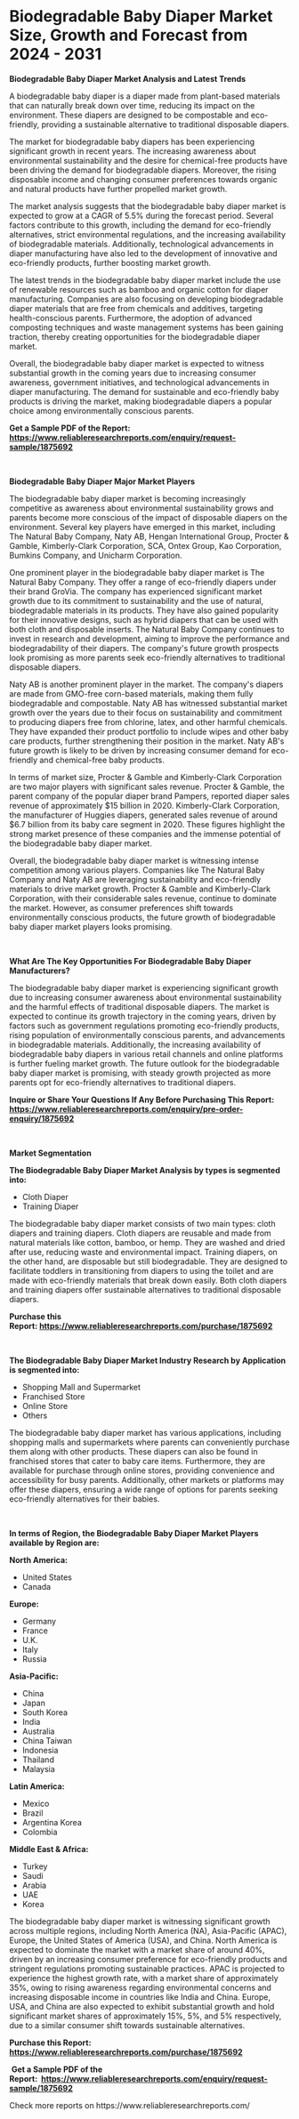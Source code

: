 <p><h1>Biodegradable Baby Diaper Market Size, Growth and Forecast from 2024 - 2031</h1></p><p><strong>Biodegradable Baby Diaper Market Analysis and Latest Trends</strong></p>
<p><p>A biodegradable baby diaper is a diaper made from plant-based materials that can naturally break down over time, reducing its impact on the environment. These diapers are designed to be compostable and eco-friendly, providing a sustainable alternative to traditional disposable diapers.</p><p>The market for biodegradable baby diapers has been experiencing significant growth in recent years. The increasing awareness about environmental sustainability and the desire for chemical-free products have been driving the demand for biodegradable diapers. Moreover, the rising disposable income and changing consumer preferences towards organic and natural products have further propelled market growth.</p><p>The market analysis suggests that the biodegradable baby diaper market is expected to grow at a CAGR of 5.5% during the forecast period. Several factors contribute to this growth, including the demand for eco-friendly alternatives, strict environmental regulations, and the increasing availability of biodegradable materials. Additionally, technological advancements in diaper manufacturing have also led to the development of innovative and eco-friendly products, further boosting market growth.</p><p>The latest trends in the biodegradable baby diaper market include the use of renewable resources such as bamboo and organic cotton for diaper manufacturing. Companies are also focusing on developing biodegradable diaper materials that are free from chemicals and additives, targeting health-conscious parents. Furthermore, the adoption of advanced composting techniques and waste management systems has been gaining traction, thereby creating opportunities for the biodegradable diaper market.</p><p>Overall, the biodegradable baby diaper market is expected to witness substantial growth in the coming years due to increasing consumer awareness, government initiatives, and technological advancements in diaper manufacturing. The demand for sustainable and eco-friendly baby products is driving the market, making biodegradable diapers a popular choice among environmentally conscious parents.</p></p>
<p><strong>Get a Sample PDF of the Report:&nbsp; <a href="https://www.reliableresearchreports.com/enquiry/request-sample/1875692">https://www.reliableresearchreports.com/enquiry/request-sample/1875692</a></strong></p>
<p>&nbsp;</p>
<p><strong>Biodegradable Baby Diaper Major Market Players</strong></p>
<p><p>The biodegradable baby diaper market is becoming increasingly competitive as awareness about environmental sustainability grows and parents become more conscious of the impact of disposable diapers on the environment. Several key players have emerged in this market, including The Natural Baby Company, Naty AB, Hengan International Group, Procter & Gamble, Kimberly-Clark Corporation, SCA, Ontex Group, Kao Corporation, Bumkins Company, and Unicharm Corporation.</p><p>One prominent player in the biodegradable baby diaper market is The Natural Baby Company. They offer a range of eco-friendly diapers under their brand GroVia. The company has experienced significant market growth due to its commitment to sustainability and the use of natural, biodegradable materials in its products. They have also gained popularity for their innovative designs, such as hybrid diapers that can be used with both cloth and disposable inserts. The Natural Baby Company continues to invest in research and development, aiming to improve the performance and biodegradability of their diapers. The company's future growth prospects look promising as more parents seek eco-friendly alternatives to traditional disposable diapers.</p><p>Naty AB is another prominent player in the market. The company's diapers are made from GMO-free corn-based materials, making them fully biodegradable and compostable. Naty AB has witnessed substantial market growth over the years due to their focus on sustainability and commitment to producing diapers free from chlorine, latex, and other harmful chemicals. They have expanded their product portfolio to include wipes and other baby care products, further strengthening their position in the market. Naty AB's future growth is likely to be driven by increasing consumer demand for eco-friendly and chemical-free baby products.</p><p>In terms of market size, Procter & Gamble and Kimberly-Clark Corporation are two major players with significant sales revenue. Procter & Gamble, the parent company of the popular diaper brand Pampers, reported diaper sales revenue of approximately $15 billion in 2020. Kimberly-Clark Corporation, the manufacturer of Huggies diapers, generated sales revenue of around $6.7 billion from its baby care segment in 2020. These figures highlight the strong market presence of these companies and the immense potential of the biodegradable baby diaper market.</p><p>Overall, the biodegradable baby diaper market is witnessing intense competition among various players. Companies like The Natural Baby Company and Naty AB are leveraging sustainability and eco-friendly materials to drive market growth. Procter & Gamble and Kimberly-Clark Corporation, with their considerable sales revenue, continue to dominate the market. However, as consumer preferences shift towards environmentally conscious products, the future growth of biodegradable baby diaper market players looks promising.</p></p>
<p>&nbsp;</p>
<p><strong>What Are The Key Opportunities For Biodegradable Baby Diaper Manufacturers?</strong></p>
<p><p>The biodegradable baby diaper market is experiencing significant growth due to increasing consumer awareness about environmental sustainability and the harmful effects of traditional disposable diapers. The market is expected to continue its growth trajectory in the coming years, driven by factors such as government regulations promoting eco-friendly products, rising population of environmentally conscious parents, and advancements in biodegradable materials. Additionally, the increasing availability of biodegradable baby diapers in various retail channels and online platforms is further fueling market growth. The future outlook for the biodegradable baby diaper market is promising, with steady growth projected as more parents opt for eco-friendly alternatives to traditional diapers.</p></p>
<p><strong>Inquire or Share Your Questions If Any Before Purchasing This Report: <a href="https://www.reliableresearchreports.com/enquiry/pre-order-enquiry/1875692">https://www.reliableresearchreports.com/enquiry/pre-order-enquiry/1875692</a></strong></p>
<p>&nbsp;</p>
<p><strong>Market Segmentation</strong></p>
<p><strong>The Biodegradable Baby Diaper Market Analysis by types is segmented into:</strong></p>
<p><ul><li>Cloth Diaper</li><li>Training Diaper</li></ul></p>
<p><p>The biodegradable baby diaper market consists of two main types: cloth diapers and training diapers. Cloth diapers are reusable and made from natural materials like cotton, bamboo, or hemp. They are washed and dried after use, reducing waste and environmental impact. Training diapers, on the other hand, are disposable but still biodegradable. They are designed to facilitate toddlers in transitioning from diapers to using the toilet and are made with eco-friendly materials that break down easily. Both cloth diapers and training diapers offer sustainable alternatives to traditional disposable diapers.</p></p>
<p><strong>Purchase this Report:&nbsp;<a href="https://www.reliableresearchreports.com/purchase/1875692">https://www.reliableresearchreports.com/purchase/1875692</a></strong></p>
<p>&nbsp;</p>
<p><strong>The Biodegradable Baby Diaper Market Industry Research by Application is segmented into:</strong></p>
<p><ul><li>Shopping Mall and Supermarket</li><li>Franchised Store</li><li>Online Store</li><li>Others</li></ul></p>
<p><p>The biodegradable baby diaper market has various applications, including shopping malls and supermarkets where parents can conveniently purchase them along with other products. These diapers can also be found in franchised stores that cater to baby care items. Furthermore, they are available for purchase through online stores, providing convenience and accessibility for busy parents. Additionally, other markets or platforms may offer these diapers, ensuring a wide range of options for parents seeking eco-friendly alternatives for their babies.</p></p>
<p>&nbsp;</p>
<p><strong>In terms of Region, the Biodegradable Baby Diaper Market Players available by Region are:</strong></p>
<p>
    <p> <strong> North America: </strong>
        <ul>
            <li>United States</li>
            <li>Canada</li>
        </ul>
        </p> 
    <p> <strong> Europe: </strong>
        <ul>
            <li>Germany</li>
            <li>France</li>
            <li>U.K.</li>
            <li>Italy</li>
            <li>Russia</li>
        </ul>
        </p> 
    <p> <strong> Asia-Pacific: </strong>
        <ul>
            <li>China</li>
            <li>Japan</li>
            <li>South Korea</li>
            <li>India</li>
            <li>Australia</li>
            <li>China Taiwan</li>
            <li>Indonesia</li>
            <li>Thailand</li>
            <li>Malaysia</li>
        </ul>
        </p> 
    <p> <strong> Latin America: </strong>
        <ul>
            <li>Mexico</li>
            <li>Brazil</li>
            <li>Argentina Korea</li>
            <li>Colombia</li>
        </ul>
        </p> 
    <p> <strong> Middle East & Africa: </strong>
        <ul>
            <li>Turkey</li>
            <li>Saudi</li>
            <li>Arabia</li>
            <li>UAE</li>
            <li>Korea</li>
        </ul>
    </p>
    </p>
<p><p>The biodegradable baby diaper market is witnessing significant growth across multiple regions, including North America (NA), Asia-Pacific (APAC), Europe, the United States of America (USA), and China. North America is expected to dominate the market with a market share of around 40%, driven by an increasing consumer preference for eco-friendly products and stringent regulations promoting sustainable practices. APAC is projected to experience the highest growth rate, with a market share of approximately 35%, owing to rising awareness regarding environmental concerns and increasing disposable income in countries like India and China. Europe, USA, and China are also expected to exhibit substantial growth and hold significant market shares of approximately 15%, 5%, and 5% respectively, due to a similar consumer shift towards sustainable alternatives.</p></p>
<p><strong>Purchase this Report: <a href="https://www.reliableresearchreports.com/purchase/1875692">https://www.reliableresearchreports.com/purchase/1875692</a></strong></p>
<p>&nbsp;<strong>Get a Sample PDF of the Report:&nbsp;&nbsp;<a href="https://www.reliableresearchreports.com/enquiry/request-sample/1875692">https://www.reliableresearchreports.com/enquiry/request-sample/1875692</a></strong></p>
<p><strong></strong></p>
<p>Check more reports on https://www.reliableresearchreports.com/</p>